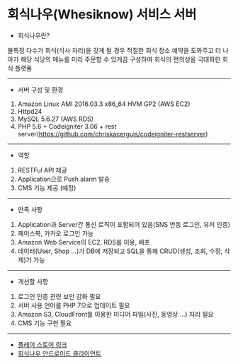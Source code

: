 # 회식나우(Whesiknow) 서비스 서버

- 회식나우란?

불특정 다수가 회식(식사 자리)을 갖게 될 경우 적절한 회식 장소 예약을 도와주고 더 나아가 해당 식당의 메뉴를 미리 주문할 수 있게끔 구성하여 회식의 편의성을 극대화한 회식 플랫폼

---

- 서버 구성 및 환경

1. Amazon Linux AMI 2016.03.3 x86_64 HVM GP2 (AWS EC2)
2. Httpd24
3. MySQL 5.6.27 (AWS RDS)
4. PHP 5.6 + Codeigniter 3.06 + rest server(https://github.com/chriskacerguis/codeigniter-restserver)

---

- 역할

1. RESTFul API 제공
2. Application으로 Push alarm 발송
3. CMS 기능 제공 (예정)

---

- 만족 사항

1. Application과 Server간 통신 로직이 포함되어 있음(SNS 연동 로그인, 유저 인증)
2. 페이스북, 카카오 로그인 가능
3. Amazon Web Service의 EC2, RDS를 이용, 배포
4. 데이터(User, Shop ...)가 DB에 저장되고 SQL을 통해 CRUD(생성, 조회, 수정, 삭제)가 가능

---

- 개선할 사항

1. 로그인 인증 관련 보안 강화 필요
2. 서버 사용 언어를 PHP 7으로 업데이트 필요
3. Amazon S3, CloudFront를 이용한 미디어 파일(사진, 동영상 ...) 처리 필요
4. CMS 기능 구현 필요

---

* [플레이 스토어 링크](-)
* [회식나우 안드로이드 클라이언트](-)


